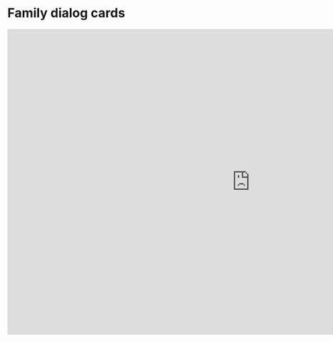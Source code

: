 <h1>Family dialog cards</h1>
<iframe src="https://h5p.org/h5p/embed/364487" width="1090" height="688" frameborder="0" allowfullscreen="allowfullscreen"></iframe><script src="https://h5p.org/sites/all/modules/h5p/library/js/h5p-resizer.js" charset="UTF-8"></script>
